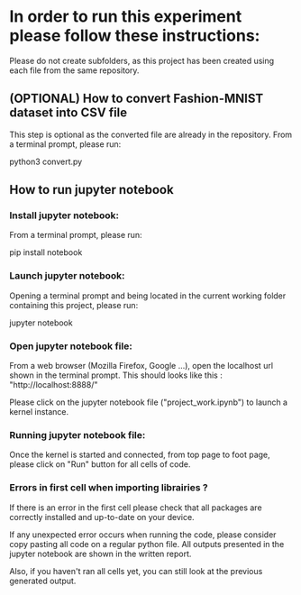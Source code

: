 # In order to run this experiment please follow these instructions:
Please do not create subfolders, as this project has been created using each file from the same repository.

## (OPTIONAL) How to convert Fashion-MNIST dataset into CSV file
This step is optional as the converted file are already in the repository. 
From a terminal prompt, please run:

python3 convert.py

## How to run jupyter notebook
### Install jupyter notebook:
From a terminal prompt, please run:

pip install notebook

### Launch jupyter notebook:
Opening a terminal prompt and being located in the current working folder containing this project, please run:

jupyter notebook

### Open jupyter notebook file:
From a web browser (Mozilla Firefox, Google ...), open the localhost url shown in the terminal prompt. This should looks like this : "http://localhost:8888/"

Please click on the jupyter notebook file ("project_work.ipynb") to launch a kernel instance.

### Running jupyter notebook file:
Once the kernel is started and connected, from top page to foot page, please click on "Run" button for all cells of code.

### Errors in first cell when importing librairies ?
If there is an error in the first cell please check that all packages are correctly installed and up-to-date on your device.

If any unexpected error occurs when running the code, please consider copy pasting all code on a regular python file. All outputs presented in the jupyter notebook are shown in the written report.

Also, if you haven't ran all cells yet, you can still look at the previous generated output.
